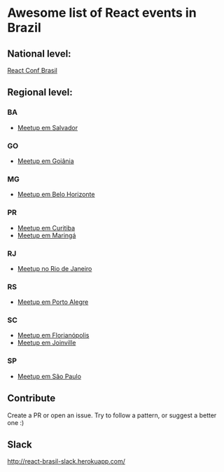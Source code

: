 # Awesome list of React events in Brazil

## National level:
[React Conf Brasil](http://reactconfbr.com.br/)

## Regional level:


### BA
- [Meetup em Salvador](https://www.meetup.com/pt-BR/reactssa/)

### GO
- [Meetup em Goiânia](https://www.meetup.com/pt-BR/React-Goiania/)

### MG
- [Meetup em Belo Horizonte](https://www.meetup.com/reactbh/)

### PR
- [Meetup em Curitiba](https://www.meetup.com/pt-BR/ReactJS-CWB/)
- [Meetup em Maringá](https://www.meetup.com/pt-BR/React-Maringa/)

### RJ
- [Meetup no Rio de Janeiro](https://www.meetup.com/pt-BR/React-Rio-de-Janeiro/)

### RS
- [Meetup em Porto Alegre](https://www.meetup.com/React-Porto-Alegre/)

### SC

- [Meetup em Florianópolis](http://www.meetup.com/ReactJS-Floripa/)
- [Meetup em Joinville](https://www.meetup.com/pt-BR/React-Joinville/)

### SP
- [Meetup em São Paulo](https://www.meetup.com/ReactJS-SP/)


## Contribute
Create a PR or open an issue.
Try to follow a pattern, or suggest a better one :)

## Slack
http://react-brasil-slack.herokuapp.com/
